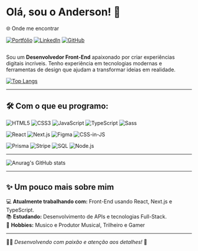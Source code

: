 # Olá, sou o Anderson! 👋

 🌐 Onde me encontrar
<div align="start">

[![Portfólio](https://img.shields.io/badge/-Portfólio-white?style=for-the-badge&logo=web&logoColor=white)](https://candiniz-portfolio.vercel.app)
[![LinkedIn](https://img.shields.io/badge/-LinkedIn-blue?style=for-the-badge&logo=linkedin&logoColor=white)](https://www.linkedin.com/in/candiniz)
[![GitHub](https://img.shields.io/badge/-GitHub-purple?style=for-the-badge&logo=github&logoColor=white)](https://github.com/Candiniz)

</div>

##

Sou um **Desenvolvedor Front-End** apaixonado por criar experiências digitais incríveis. Tenho experiência em tecnologias modernas e ferramentas de design que ajudam a transformar ideias em realidade.

[![Top Langs](https://github-readme-stats.vercel.app/api/top-langs/?username=Candiniz&layout=donut)](https://github.com/anuraghazra/github-readme-stats)

---

## 🛠️ Com o que eu programo:

![HTML5](https://img.shields.io/badge/HTML5-E34F26?style=for-the-badge&logo=html5&logoColor=white)
![CSS3](https://img.shields.io/badge/CSS3-1572B6?style=for-the-badge&logo=css3&logoColor=white)
![JavaScript](https://img.shields.io/badge/JavaScript-F7DF1E?style=for-the-badge&logo=javascript&logoColor=black)
![TypeScript](https://img.shields.io/badge/TypeScript-007ACC?style=for-the-badge&logo=typescript&logoColor=white)
![Sass](https://img.shields.io/badge/Sass-CC6699?style=for-the-badge&logo=sass&logoColor=white)

![React](https://img.shields.io/badge/React-20232A?style=for-the-badge&logo=react&logoColor=61DAFB)
![Next.js](https://img.shields.io/badge/Next.js-000000?style=for-the-badge&logo=next.js&logoColor=white)
![Figma](https://img.shields.io/badge/Figma-F24E1E?style=for-the-badge&logo=figma&logoColor=white)
![CSS-in-JS](https://img.shields.io/badge/CSS_in_JS-DB7093?style=for-the-badge&logo=styled-components&logoColor=white)

![Prisma](https://img.shields.io/badge/Prisma-2D3748?style=for-the-badge&logo=prisma&logoColor=white)
![Stripe](https://img.shields.io/badge/Stripe-008CDD?style=for-the-badge&logo=stripe&logoColor=white)
![SQL](https://img.shields.io/badge/SQL-4479A1?style=for-the-badge&logo=database&logoColor=white)
![Node.js](https://img.shields.io/badge/Node.js-339933?style=for-the-badge&logo=nodedotjs&logoColor=white)



---

![Anurag's GitHub stats](https://github-readme-stats.vercel.app/api?username=Candiniz&show_icons=true&theme=radical&locale=pt-br)


---

## ✨ Um pouco mais sobre mim

💻 **Atualmente trabalhando com:** Front-End usando React, Next.js e TypeScript.  
📚 **Estudando:** Desenvolvimento de APIs e tecnologias Full-Stack.  
🎨 **Hobbies:** Musico e Produtor Musical, Trilheiro e Gamer

---

👨‍💻 _Desenvolvendo com paixão e atenção aos detalhes!_ 🚀
